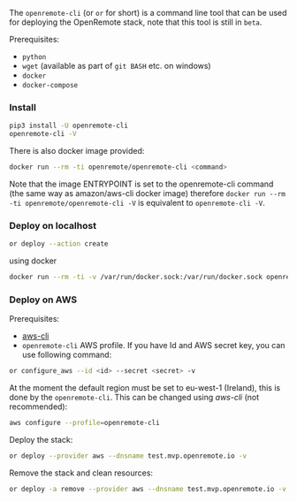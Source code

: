 The ```openremote-cli``` (or ```or``` for short) is a command line tool that can be used for deploying the OpenRemote stack, note that this tool is still in `beta`.

Prerequisites: 

- `python`
- `wget` (available as part of `git BASH` etc. on windows)
- `docker`
- `docker-compose`

### Install
```bash
pip3 install -U openremote-cli
openremote-cli -V
```

There is also docker image provided:

```bash
docker run --rm -ti openremote/openremote-cli <command>
```

Note that the image ENTRYPOINT is set to the openremote-cli command (the same way as amazon/aws-cli docker image) therefore ```docker run --rm -ti openremote/openremote-cli -V``` is equivalent to ```openremote-cli -V```.

### Deploy on localhost

```bash
or deploy --action create
```
using docker
```bash
docker run --rm -ti -v /var/run/docker.sock:/var/run/docker.sock openremote/openremote-cli deploy
```
### Deploy on AWS

Prerequisites:

  - [aws-cli](https://docs.aws.amazon.com/cli/latest/userguide/install-cliv2.html)
  - `openremote-cli` AWS profile. If you have Id and AWS secret key, you can use following command:
  ```bash
  or configure_aws --id <id> --secret <secret> -v
  ```
  At the moment the default region must be set to eu-west-1 (Ireland), this is done by the `openremote-cli`. This can be changed using *aws-cli* (not recommended):
  ```bash
  aws configure --profile=openremote-cli
  ```
  
Deploy the stack:
```bash
or deploy --provider aws --dnsname test.mvp.openremote.io -v
```
Remove the stack and clean resources:
```bash
or deploy -a remove --provider aws --dnsname test.mvp.openremote.io -v
```